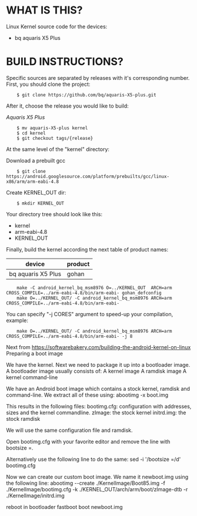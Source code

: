 WHAT IS THIS?
=============

Linux Kernel source code for the devices:
* bq aquaris X5 Plus


BUILD INSTRUCTIONS?
===================

Specific sources are separated by releases with it's corresponding number. First, you should
clone the project:

        $ git clone https://github.com/bq/aquaris-X5-plus.git 

After it, choose the release you would like to build:

*Aquaris X5 Plus*

        $ mv aquaris-X5-plus kernel
        $ cd kernel
        $ git checkout tags/{release}

At the same level of the "kernel" directory:

Download a prebuilt gcc

        $ git clone https://android.googlesource.com/platform/prebuilts/gcc/linux-x86/arm/arm-eabi-4.8

Create KERNEL_OUT dir:

        $ mkdir KERNEL_OUT 
  
Your directory tree should look like this:
* kernel
* arm-eabi-4.8
* KERNEL_OUT

Finally, build the kernel according the next table of product names:

| device                    | product                 |
| --------------------------|-------------------------|
| bq aquaris X5 Plus        | gohan                   |


        make -C android_kernel_bq_msm8976 O=../KERNEL_OUT  ARCH=arm CROSS_COMPILE=../arm-eabi-4.8/bin/arm-eabi- gohan_defconfig
        make O=../KERNEL_OUT/ -C android_kernel_bq_msm8976 ARCH=arm  CROSS_COMPILE=../arm-eabi-4.8/bin/arm-eabi-                       
    
You can specify "-j CORES" argument to speed-up your compilation, example:

        make O=../KERNEL_OUT/ -C android_kernel_bq_msm8976 ARCH=arm  CROSS_COMPILE=../arm-eabi-4.8/bin/arm-eabi- -j 8        
        
Next from https://softwarebakery.com/building-the-android-kernel-on-linux
Preparing a boot image

We have the kernel. Next we need to package it up into a bootloader image. A bootloader image usually consists of:
    A kernel image
    A ramdisk image
    A kernel command-line

We have an Android boot image which contains a stock kernel, ramdisk and command-line. We extract all of these using:
    abootimg -x boot.img

This results in the following files:
    bootimg.cfg: configuration with addresses, sizes and the kernel commandline.
    zImage: the stock kernel
    initrd.img: the stock ramdisk

We will use the same configuration file and ramdisk.

Open bootimg.cfg with your favorite editor and remove the line with 
    bootsize =. 

Alternatively use the following line to do the same:
    sed -i '/bootsize =/d' bootimg.cfg

Now we can create our custom boot image. We name it newboot.img using the following line:
    abootimg --create ./KernelImage/Boot85.img -f ./KernelImage/bootimg.cfg -k ./KERNEL_OUT/arch/arm/boot/zImage-dtb -r ./KernelImage/initrd.img
    
reboot in bootloader
    fastboot boot newboot.img
        

